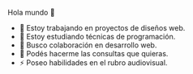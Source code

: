 Hola mundo 👋



- 🔭 Estoy trabajando en proyectos de diseños web.
- 🌱 Estoy estudiando técnicas de programación.
- 👯 Busco colaboración en desarrollo web.
- 💬 Podés hacerme las consultas que quieras.
- ⚡ Poseo habilidades en el rubro audiovisual.

